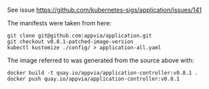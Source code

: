 See issue https://github.com/kubernetes-sigs/application/issues/141

The manifests were taken from here:
```
git clone git@github.com:appvia/application.git
git checkout v0.8.1-patched-image-version
kubectl kustomize ./config/ > application-all.yaml
```

The image referred to was generated from the source above with:
```
docker build -t quay.io/appvia/application-controller:v0.8.1 .
docker push quay.io/appvia/application-controller:v0.8.1
```
